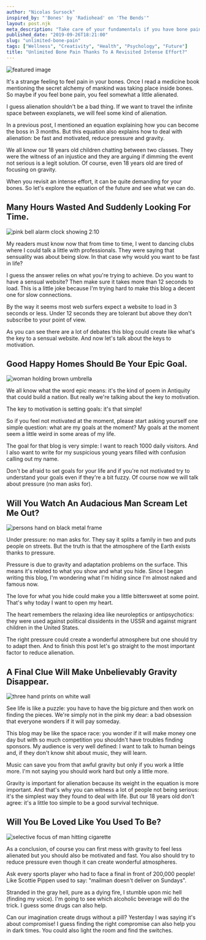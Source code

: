 ```yaml
---
author: "Nicolas Sursock"
inspired_by: "'Bones' by 'Radiohead' on 'The Bends'"
layout: post.njk
meta_description: "Take care of your fundamentals if you have bone pain. And remember to have a great time. Cool showers are never far away in this big bad world."
published_date: "2019-09-26T18:21:00"
slug: "unlimited-bone-pain"
tags: ["Wellness", "Creativity", "Health", "Psychology", "Future"]
title: "Unlimited Bone Pain Thanks To A Revisited Intense Effort?"
---
```


![featured image](https://images.unsplash.com/photo-1516069677018-378515003435?ixlib=rb-4.0.3&ixid=MnwxMjA3fDB8MHxwaG90by1wYWdlfHx8fGVufDB8fHx8&auto=format&fit=crop)

It's a strange feeling to feel pain in your bones. Once I read a medicine book mentioning the secret alchemy of mankind was taking place inside bones. So maybe if you feel bone pain, you feel somewhat a little alienated.

I guess alienation shouldn't be a bad thing. If we want to travel the infinite space between exoplanets, we will feel some kind of alienation.

In a previous post, I mentioned an equation explaining how you can become the boss in 3 months. But this equation also explains how to deal with alienation: be fast and motivated, reduce pressure and gravity.

We all know our 18 years old children chatting between two classes. They were the witness of an injustice and they are arguing if dimming the event not serious is a legit solution. Of course, even 18 years old are tired of focusing on gravity.

When you revisit an intense effort, it can be quite demanding for your bones. So let's explore the equation of the future and see what we can do.

## Many Hours Wasted And Suddenly Looking For Time.

![pink bell alarm clock showing 2:10](https://images.unsplash.com/photo-1468174829941-1d60ae85c487?ixlib=rb-4.0.3&ixid=MnwxMjA3fDB8MHxwaG90by1wYWdlfHx8fGVufDB8fHx8&auto=format&fit=crop&q=80&w=800&h=600)

My readers must know now that from time to time, I went to dancing clubs where I could talk a little with professionals. They were saying that sensuality was about being slow. In that case why would you want to be fast in life?

I guess the answer relies on what you're trying to achieve. Do you want to have a sensual website? Then make sure it takes more than 12 seconds to load. This is a little joke because I'm trying hard to make this blog a decent one for slow connections.

By the way it seems most web surfers expect a website to load in 3 seconds or less. Under 12 seconds they are tolerant but above they don't subscribe to your point of view.

As you can see there are a lot of debates this blog could create like what's the key to a sensual website. And now let's talk about the keys to motivation.

## Good Happy Homes Should Be Your Epic Goal.

![woman holding brown umbrella](https://images.unsplash.com/photo-1457131760772-7017c6180f05?ixlib=rb-4.0.3&ixid=MnwxMjA3fDB8MHxwaG90by1wYWdlfHx8fGVufDB8fHx8&auto=format&fit=crop&q=80&w=800&h=600)

We all know what the word epic means: it's the kind of poem in Antiquity that could build a nation. But really we're talking about the key to motivation.

The key to motivation is setting goals: it's that simple!

So if you feel not motivated at the moment, please start asking yourself one simple question: what are my goals at the moment? My goals at the moment seem a little weird in some areas of my life.

The goal for that blog is very simple: I want to reach 1000 daily visitors. And I also want to write for my suspicious young years filled with confusion calling out my name.

Don't be afraid to set goals for your life and if you're not motivated try to understand your goals even if they're a bit fuzzy. Of course now we will talk about pressure (no man asks for).

## Will You Watch An Audacious Man Scream Let Me Out?

![persons hand on black metal frame](https://images.unsplash.com/photo-1601655147657-d1ec21627a71?ixlib=rb-4.0.3&ixid=MnwxMjA3fDB8MHxwaG90by1wYWdlfHx8fGVufDB8fHx8&auto=format&fit=crop&q=80&w=800&h=600)

Under pressure: no man asks for. They say it splits a family in two and puts people on streets. But the truth is that the atmosphere of the Earth exists thanks to pressure.

Pressure is due to gravity and adaptation problems on the surface. This means it's related to what you show and what you hide. Since I began writing this blog, I'm wondering what I'm hiding since I'm almost naked and famous now.

The love for what you hide could make you a little bittersweet at some point. That's why today I want to open my heart.

The heart remembers the relaxing idea like neuroleptics or antipsychotics: they were used against political dissidents in the USSR and against migrant children in the United States.

The right pressure could create a wonderful atmosphere but one should try to adapt then. And to finish this post let's go straight to the most important factor to reduce alienation.

## A Final Clue Will Make Unbelievably Gravity Disappear.

![three hand prints on white wall](https://images.unsplash.com/photo-1530036067142-31e9b88da9b9?ixlib=rb-4.0.3&ixid=MnwxMjA3fDB8MHxwaG90by1wYWdlfHx8fGVufDB8fHx8&auto=format&fit=crop&q=80&w=800&h=600)

See life is like a puzzle: you have to have the big picture and then work on finding the pieces. We're simply not in the pink my dear: a bad obsession that everyone wonders if it will pay someday.

This blog may be like the space race: you wonder if it will make money one day but with so much competition you shouldn't have troubles finding sponsors. My audience is very well defined: I want to talk to human beings and, if they don't know shit about music, they will learn.

Music can save you from that awful gravity but only if you work a little more. I'm not saying you should work hard but only a little more.

Gravity is important for alienation because its weight in the equation is more important. And that's why you can witness a lot of people not being serious: it's the simplest way they found to deal with life. But our 18 years old don't agree: it's a little too simple to be a good survival technique.

## Will You Be Loved Like You Used To Be?

![selective focus of man hitting cigarette](https://images.unsplash.com/photo-1494225157324-2feadbc1382a?ixlib=rb-4.0.3&ixid=MnwxMjA3fDB8MHxwaG90by1wYWdlfHx8fGVufDB8fHx8&auto=format&fit=crop&q=80&w=800&h=600)

As a conclusion, of course you can first mess with gravity to feel less alienated but you should also be motivated and fast. You also should try to reduce pressure even though it can create wonderful atmospheres.

Ask every sports player who had to face a final in front of 200,000 people! Like Scottie Pippen used to say: "mailman doesn't deliver on Sundays".

Stranded in the gray hell, pure as a dying fire, I stumble upon mic hell (finding my voice). I'm going to see which alcoholic beverage will do the trick. I guess some drugs can also help.

Can our imagination create drugs without a pill? Yesterday I was saying it's about compromise! I guess finding the right compromise can also help you in dark times. You could also light the room and find the switches. 